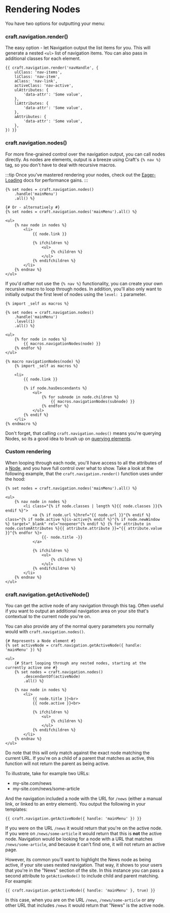 # Rendering Nodes

You have two options for outputting your menu:

### craft.navigation.render()

The easy option - let Navigation output the list items for you. This will generate a nested `<ul>` list of navigation items. You can also pass in additional classes for each element.

```twig
{{ craft.navigation.render('navHandle', {
    ulClass: 'nav-items',
    liClass: 'nav-item',
    aClass: 'nav-link',
    activeClass: 'nav-active',
    ulAttributes: {
        'data-attr': 'Some value',
    },
    liAttributes: {
        'data-attr': 'Some value',
    },
    aAttributes: {
        'data-attr': 'Some value',
    },
}) }}
```

### craft.navigation.nodes()

For more fine-grained control over the navigation output, you can call nodes directly. As nodes are elements, output is a breeze using Craft's `{% nav %}` tag, so you don't have to deal with recursive macros.

:::tip
Once you've mastered rendering your nodes, check out the [Eager-Loading](docs:template-guides/eager-loading) docs for performance gains.
:::

```twig
{% set nodes = craft.navigation.nodes()
    .handle('mainMenu')
    .all() %}

{# Or - alternatively #}
{% set nodes = craft.navigation.nodes('mainMenu').all() %}

<ul>
    {% nav node in nodes %}
        <li>
            {{ node.link }}

            {% ifchildren %}
                <ul>
                    {% children %}
                </ul>
            {% endifchildren %}
        </li>
    {% endnav %}
</ul>
```

If you'd rather not use the `{% nav %}` functionality, you can create your own recursive macro to loop through nodes. In addition, you'll also only want to initially output the first level of nodes using the `level: 1` parameter.

```twig
{% import _self as macros %}

{% set nodes = craft.navigation.nodes()
    .handle('mainMenu')
    .level(1)
    .all() %}

<ul>
    {% for node in nodes %}
        {{ macros.navigationNodes(node) }}
    {% endfor %}
</ul>

{% macro navigationNodes(node) %}
    {% import _self as macros %}

    <li>
        {{ node.link }}

        {% if node.hasDescendants %}
            <ul>
                {% for subnode in node.children %}
                    {{ macros.navigationNodes(subnode) }}
                {% endfor %}
            </ul>
        {% endif %}
    </li>
{% endmacro %}
```

Don't forget, that calling `craft.navigation.nodes()` means you're querying Nodes, so its a good idea to brush up on [querying elements](docs:getting-elements/node-queries).

### Custom rendering

When looping through each node, you'll have access to all the attributes of a [Node](docs:developers/node), and you have full control over what to show. Take a look at the following example, that the `craft.navigation.render()` function uses under the hood:

```twig
{% set nodes = craft.navigation.nodes('mainMenu').all() %}

<ul>
    {% nav node in nodes %}
        <li class="{% if node.classes | length %}{{ node.classes }}{% endif %}">
            <a {% if node.url %}href="{{ node.url }}"{% endif %} class="{% if node.active %}is-active{% endif %}"{% if node.newWindow %} target="_blank" rel="noopener"{% endif %} {% for attribute in node.customAttributes %}{{ attribute.attribute }}="{{ attribute.value }}"{% endfor %}>
                {{- node.title -}}
            </a>

            {% ifchildren %}
                <ul>
                    {% children %}
                </ul>
            {% endifchildren %}
        </li>
    {% endnav %}
</ul>
```

### craft.navigation.getActiveNode()

You can get the active node of any navigation through this tag. Often useful if you want to output an additional navigation area on your site that's contextual to the current node you're on.

You can also provide any of the normal query parameters you normally would with `craft.navigation.nodes()`.

```twig
{# Represents a Node element #}
{% set activeNode = craft.navigation.getActiveNode({ handle: 'mainMenu' }) %}

<ul>
    {# Start looping through any nested nodes, starting at the currently active one #}
    {% set nodes = craft.navigation.nodes()
        .descendantOf(activeNode)
        .all() %}

    {% nav node in nodes %}
        <li>
            {{ node.title }}<br>
            {{ node.active }}<br>

            {% ifchildren %}
                <ul>
                    {% children %}
                </ul>
            {% endifchildren %}
        </li>
    {% endnav %}
</ul>
```

Do note that this will only match against the exact node matching the current URL. If you're on a child of a parent that matches as active, this function will not return the parent as being active.

To illustrate, take for example two URLs:
- my-site.com/news
- my-site.com/news/some-article

And the navigation included a node with the URL for `/news` (either a manual link, or linked to an entry element). You output the following in your templates: 

```twig
{{ craft.navigation.getActiveNode({ handle: 'mainMenu' }) }}
```

If you were on the URL `/news` it would return that you're on the active node. If you were on `/news/some-article` it would return that this is **not** the active node. Navigation would be looking for a node with a URL that matches `/news/some-article`, and because it can't find one, it will not return an active page.

However, its common you'll want to highlight the News node as being active, if your site uses nested navigation. That way, it shows to your users that you're in the "News" section of the site. In this instance you can pass a second attribute to `getActiveNode()` to include child and parent matching. For example:

```twig
{{ craft.navigation.getActiveNode({ handle: 'mainMenu' }, true) }}
```

In this case, when you are on the URL `/news`, `/news/some-article` or any other URL that includes `/news` it would return that "News" is the active node.
